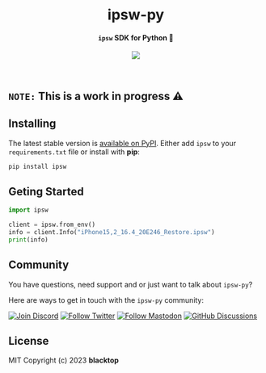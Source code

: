 <p align="center">
  <h1 align="center">ipsw-py</h1>
  <h4><p align="center"><code>ipsw</code> SDK for Python 🚧</p></h4>
  <p align="center">
    <a href="https://github.com/blacktop/ipsw-py/actionss" alt="Actions">
          <img src="https://github.com/blacktop/ipsw-py/actions/workflows/python-publish.yml/badge.svg" /></a>
</p>
<br>

## `NOTE:` This is a work in progress ⚠️

## Installing

The latest stable version is [available on PyPI](https://pypi.org/project/ipsw/). Either add `ipsw` to your `requirements.txt` file or install with **pip**:

```bash
pip install ipsw
```

## Geting Started

```python
import ipsw

client = ipsw.from_env()
info = client.Info("iPhone15,2_16.4_20E246_Restore.ipsw")
print(info)
```

## Community

You have questions, need support and or just want to talk about `ipsw-py`?

Here are ways to get in touch with the `ipsw-py` community:

[![Join Discord](https://img.shields.io/badge/Join_our_Discord_server-5865F2?style=for-the-badge&logo=discord&logoColor=white)](https://discord.gg/xx2y9yrcgs)
[![Follow Twitter](https://img.shields.io/badge/follow_on_twitter-1DA1F2?style=for-the-badge&logo=twitter&logoColor=white)](https://twitter.com/blacktop__)
[![Follow Mastodon](https://img.shields.io/badge/follow_on_mastodon-6364FF?style=for-the-badge&logo=mastodon&logoColor=white)](https://mastodon.social/@blacktop)
[![GitHub Discussions](https://img.shields.io/badge/GITHUB_DISCUSSION-181717?style=for-the-badge&logo=github&logoColor=white)](https://github.com/blacktop/ipsw/discussions)

## License

MIT Copyright (c) 2023 **blacktop**
